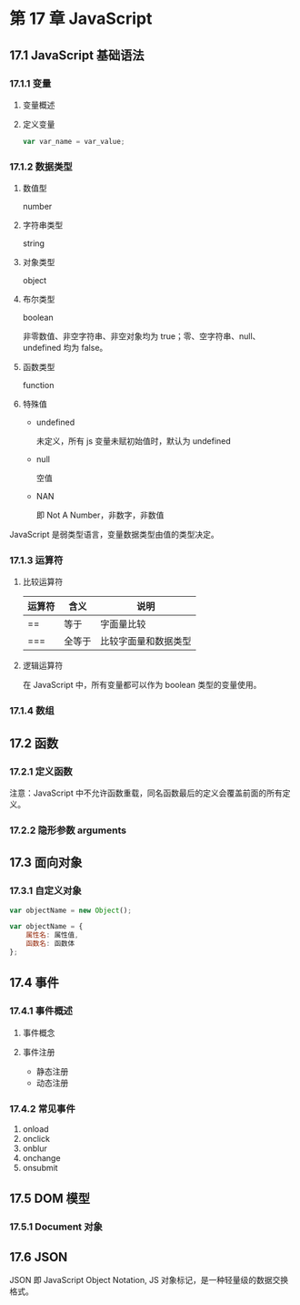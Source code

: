# 第 17 章 JavaScript

## 17.1 JavaScript 基础语法

### 17.1.1 变量

1. 变量概述
2. 定义变量

    ```js
    var var_name = var_value;
    ```

### 17.1.2 数据类型

1. 数值型

    number

2. 字符串类型

    string

3. 对象类型

    object

4. 布尔类型

    boolean

    非零数值、非空字符串、非空对象均为 true；零、空字符串、null、undefined 均为 false。

5. 函数类型

    function

6. 特殊值

    - undefined

        未定义，所有 js 变量未赋初始值时，默认为 undefined

    - null

        空值

    - NAN

        即 Not A Number，非数字，非数值

JavaScript 是弱类型语言，变量数据类型由值的类型决定。

### 17.1.3 运算符

1. 比较运算符

    | 运算符 | 含义   | 说明                 |
    | ------ | ------ | -------------------- |
    | ==     | 等于   | 字面量比较           |
    | ===    | 全等于 | 比较字面量和数据类型 |

2. 逻辑运算符

    在 JavaScript 中，所有变量都可以作为 boolean 类型的变量使用。

### 17.1.4 数组

## 17.2 函数

### 17.2.1 定义函数

注意：JavaScript 中不允许函数重载，同名函数最后的定义会覆盖前面的所有定义。

### 17.2.2 隐形参数 arguments

## 17.3 面向对象

### 17.3.1 自定义对象

```js
var objectName = new Object();
```

```js
var objectName = {
    属性名: 属性值,
    函数名: 函数体
};
```

## 17.4 事件

### 17.4.1 事件概述

1. 事件概念
2. 事件注册

    - 静态注册
    - 动态注册

### 17.4.2 常见事件

1. onload
2. onclick
3. onblur
4. onchange
5. onsubmit

## 17.5 DOM 模型

### 17.5.1 Document 对象

## 17.6 JSON

JSON 即 JavaScript Object Notation, JS 对象标记，是一种轻量级的数据交换格式。
